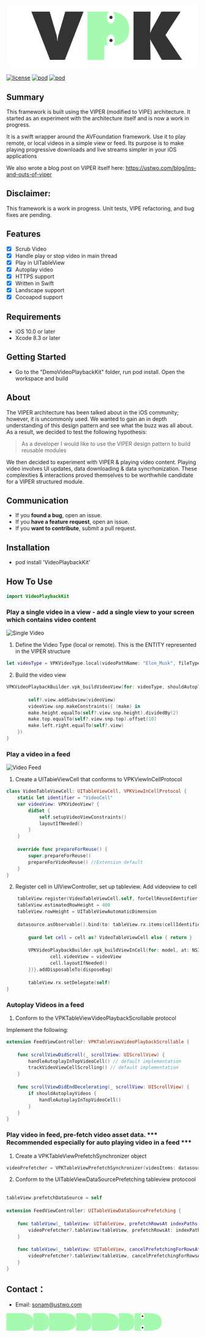 <p align="center" >
<img src="Images/VPKPlayback_logo.png" title="VPKVideoPlayer logo" float=left>
</p>

[![license](https://img.shields.io/github/license/mashape/apistatus.svg)](https://github.com/ustwo/videoplayback-ios)
[![pod](https://img.shields.io/badge/pod-0.2.3-green.svg)](https://github.com/ustwo/videoplayback-ios) 
[![pod](https://img.shields.io/badge/swift-support-fc2f24.svg?maxAge=2592000)](https://github.com/apple/swift)


## Summary 

This framework is built using the VIPER (modified to VIPE) architecture. It started as an experiment with the architecture itself and is now a work in progress.

It is a swift wrapper around the AVFoundation framework. Use it to play remote, or local videos in a simple view or feed. Its purpose is to make playing progressive downloads and live streams simpler in your iOS applications

We also wrote a blog post on VIPER itself here: https://ustwo.com/blog/ins-and-outs-of-viper

## Disclaimer:

This framework is a work in progress. Unit tests, VIPE refactoring, and bug fixes are pending. 

## Features

- [x] Scrub Video 
- [x] Handle play or stop video in main thread
- [x] Play in UITableView 
- [x] Autoplay video    
- [x] HTTPS support
- [x] Written in Swift 
- [x] Landscape support
- [x] Cocoapod support 

## Requirements

- iOS 10.0 or later
- Xcode 8.3 or later

## Getting Started

- Go to the "DemoVideoPlaybackKit" folder, run pod install. Open the workspace and build 


## About

The VIPER architecture has been talked about in the iOS community; however, it is uncommonly used. We wanted to gain an in depth understanding of this design pattern and see what the buzz was all about. As a result, we decided to test the following hypothesis: 

> As a developer I would like to use the VIPER design pattern to build reusable modules


We then decided to experiment with VIPER & playing video content. Playing video involves UI updates, data downloading & data syncrhonization. These complexities & interactions proved themselves to be worthwhile candidate for a VIPER structured module. 

## Communication

- If you **found a bug**, open an issue.
- If you **have a feature request**, open an issue.
- If you **want to contribute**, submit a pull request.


## Installation

- pod install 'VideoPlaybackKit'

## How To Use

```swift 
import VideoPlaybackKit
```

### Play a single video in a view - add a single view to your screen which contains video content

<img src="Images/single_video.gif" title="Single Video" float=left>

 

1. Define the Video Type (local or remote). This is the ENTITY represented in the VIPER structure

```swift 
let videoType = VPKVideoType.local(videoPathName: "Elon_Musk", fileType: "mp4", placeholderImageName: "elon_1")
```

2. Build the video view 

```swift
VPKVideoPlaybackBuilder.vpk_buildVideoView(for: videoType, shouldAutoplay: self.shouldAutoPlay, playbackBarTheme: self.toolBarTheme) { [weak self] (videoView) in

        self?.view.addSubview(videoView)
        videoView.snp.makeConstraints({ (make) in
        make.height.equalTo(self?.view.snp.height).dividedBy(2)
        make.top.equalTo(self?.view.snp.top).offset(10)
        make.left.right.equalTo(self?.view)
    })
}
```

### Play a video in a feed

<img src="Images/video_feed.gif" title="Video Feed" float=left>

1. Create a UITabieViewCell that conforms to VPKViewInCellProtocol

```swift 
class VideoTableViewCell: UITableViewCell, VPKViewInCellProtocol {
    static let identifier = "VideoCell"
    var videoView: VPKVideoView? {
        didSet {
            self.setupVideoViewConstraints()
            layoutIfNeeded()
        }
    }
    
    override func prepareForReuse() {
        super.prepareForReuse()
        prepareForVideoReuse() //Extension default
    }
}
```

2. Register cell in UIViewController, set up tableview. Add videoview to cell 
 

```swift 
    tableView.register(VideoTableViewCell.self, forCellReuseIdentifier: VideoTableViewCell.identifier)
    tableView.estimatedRowHeight = 400
    tableView.rowHeight = UITableViewAutomaticDimension

    datasource.asObservable().bind(to: tableView.rx.items(cellIdentifier: VideoTableViewCell.identifier)) { index, model, cell in
            
        guard let cell = cell as? VideoTableViewCell else { return }

        VPKVideoPlaybackBuilder.vpk_buildViewInCell(for: model, at: NSIndexPath(item: index, section: 0), completion: { [weak self] (videoView) in
                cell.videoView = videoView
                cell.layoutIfNeeded()
        })}.addDisposableTo(disposeBag)

        tableView.rx.setDelegate(self)
}
```

### Autoplay Videos in a feed

1. Conform to the VPKTableViewVideoPlaybackScrollable protocol 

Implement the following: 

```swift 
extension FeedViewController: VPKTableViewVideoPlaybackScrollable {

    func scrollViewDidScroll(_ scrollView: UIScrollView) {
        handleAutoplayInTopVideoCell() // default implementation
        trackVideoViewCellScrolling() // default implementation
    }   

    func scrollViewDidEndDecelerating(_ scrollView: UIScrollView) {
        if shouldAutoplayVideos {
            handleAutoplayInTopVideoCell()
        }
    }
}
```

### Play video in feed, pre-fetch video asset data. *** Recommended especially for auto playing video in a feed ***

1. Create a VPKTableViewPrefetchSynchronizer object 

```swift 
videoPrefetcher = VPKTableViewPrefetchSynchronizer(videoItems: datasource.value)
```

2. Conform to the UITableViewDataSourcePrefetching tableview protocool 

```swift 

tableView.prefetchDataSource = self

extension FeedViewController: UITableViewDataSourcePrefetching {

    func tableView(_ tableView: UITableView, prefetchRowsAt indexPaths: [IndexPath]) {
        videoPrefetcher?.tableView(tableView, prefetchRowsAt: indexPaths)
    }

    func tableView(_ tableView: UITableView, cancelPrefetchingForRowsAt indexPaths: [IndexPath]) {
        videoPrefetcher?.tableView(tableView, cancelPrefetchingForRowsAt: indexPaths)
    }
}
```


## Contact：
- Email: sonam@ustwo.com

<img src="Images/snake.png" title="Snake Body" float=left>
